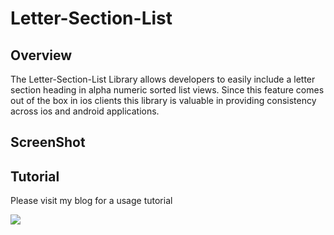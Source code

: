 Letter-Section-List
===================

Overview
--------
The Letter-Section-List Library allows developers to easily include a letter section heading in alpha numeric sorted list views.  Since this feature comes out of the box in ios clients this library is valuable in providing consistency across ios and android applications.

ScreenShot
--------


Tutorial
--------
Please visit my blog for a usage tutorial




<img src="https://raw2.github.com/tallan/Letter-Section-List/master/tallan.png" />

